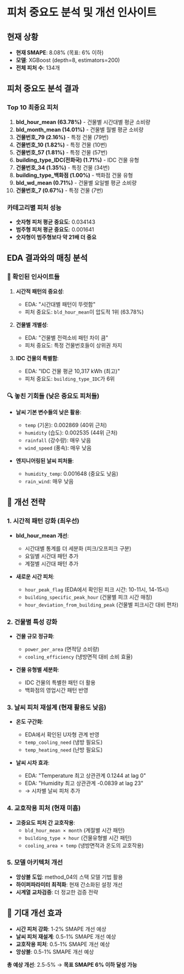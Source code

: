 # 피처 중요도 분석 및 개선 인사이트

## 현재 상황
- **현재 SMAPE**: 8.08% (목표: 6% 이하)
- **모델**: XGBoost (depth=8, estimators=200)
- **전체 피처 수**: 134개

## 피처 중요도 분석 결과

### Top 10 최중요 피처
1. **bld_hour_mean (63.78%)** - 건물별 시간대별 평균 소비량
2. **bld_month_mean (14.01%)** - 건물별 월별 평균 소비량  
3. **건물번호_79 (2.16%)** - 특정 건물 (79번)
4. **건물번호_10 (1.82%)** - 특정 건물 (10번)
5. **건물번호_57 (1.81%)** - 특정 건물 (57번)
6. **building_type_IDC(전화국) (1.71%)** - IDC 건물 유형
7. **건물번호_34 (1.35%)** - 특정 건물 (34번)
8. **building_type_백화점 (1.00%)** - 백화점 건물 유형
9. **bld_wd_mean (0.71%)** - 건물별 요일별 평균 소비량
10. **건물번호_7 (0.67%)** - 특정 건물 (7번)

### 카테고리별 피처 성능
- **숫자형 피처 평균 중요도**: 0.034143
- **범주형 피처 평균 중요도**: 0.001641
- **숫자형이 범주형보다 약 21배 더 중요**

## EDA 결과와의 매칭 분석

### 🎯 확인된 인사이트들
1. **시간적 패턴의 중요성**: 
   - EDA: "시간대별 패턴이 뚜렷함"
   - 피처 중요도: `bld_hour_mean`이 압도적 1위 (63.78%)

2. **건물별 개별성**: 
   - EDA: "건물별 전력소비 패턴 차이 큼"
   - 피처 중요도: 특정 건물번호들이 상위권 차지

3. **IDC 건물의 특별함**:
   - EDA: "IDC 건물 평균 10,317 kWh (최고)"
   - 피처 중요도: `building_type_IDC`가 6위

### 🔍 놓친 기회들 (낮은 중요도 피처들)
- **날씨 기본 변수들의 낮은 활용**:
  - `temp` (기온): 0.002869 (40위 근처)
  - `humidity` (습도): 0.002535 (44위 근처)
  - `rainfall` (강수량): 매우 낮음
  - `wind_speed` (풍속): 매우 낮음

- **엔지니어링된 날씨 피처들**:
  - `humidity_temp`: 0.001648 (중요도 낮음)
  - `rain_wind`: 매우 낮음

## 🚀 개선 전략

### 1. 시간적 패턴 강화 (최우선)
- **bld_hour_mean 개선**: 
  - 시간대별 통계를 더 세분화 (피크/오프피크 구분)
  - 요일별 시간대 패턴 추가
  - 계절별 시간대 패턴 추가

- **새로운 시간 피처**:
  - `hour_peak_flag` (EDA에서 확인된 피크 시간: 10-11시, 14-15시)
  - `building_specific_peak_hour` (건물별 피크 시간 매칭)
  - `hour_deviation_from_building_peak` (건물별 피크시간 대비 편차)

### 2. 건물별 특성 강화
- **건물 규모 정규화**:
  - `power_per_area` (면적당 소비량)
  - `cooling_efficiency` (냉방면적 대비 소비 효율)
  
- **건물 유형별 세분화**:
  - IDC 건물의 특별한 패턴 더 활용
  - 백화점의 영업시간 패턴 반영

### 3. 날씨 피처 재설계 (현재 활용도 낮음)
- **온도 구간화**: 
  - EDA에서 확인된 U자형 관계 반영
  - `temp_cooling_need` (냉방 필요도)
  - `temp_heating_need` (난방 필요도)

- **날씨 시차 효과**:
  - EDA: "Temperature 최고 상관관계 0.1244 at lag 0"
  - EDA: "Humidity 최고 상관관계 -0.0839 at lag 23"
  - → 시차별 날씨 피처 추가

### 4. 교호작용 피처 (현재 미흡)
- **고중요도 피처 간 교호작용**:
  - `bld_hour_mean × month` (계절별 시간 패턴)
  - `building_type × hour` (건물유형별 시간 패턴)
  - `cooling_area × temp` (냉방면적과 온도의 교호작용)

### 5. 모델 아키텍처 개선
- **앙상블 도입**: method_04의 스택 모델 기법 활용
- **하이퍼파라미터 최적화**: 현재 간소화된 설정 개선
- **시계열 교차검증**: 더 정교한 검증 전략

## 🎯 기대 개선 효과
- **시간 피처 강화**: 1-2% SMAPE 개선 예상
- **날씨 피처 재설계**: 0.5-1% SMAPE 개선 예상  
- **교호작용 피처**: 0.5-1% SMAPE 개선 예상
- **앙상블**: 0.5-1% SMAPE 개선 예상

**총 예상 개선**: 2.5-5% → **목표 SMAPE 6% 이하 달성 가능**